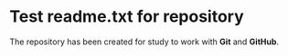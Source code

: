 # Test readme.txt for repository
The repository has been created for study to work with **Git** and **GitHub**.